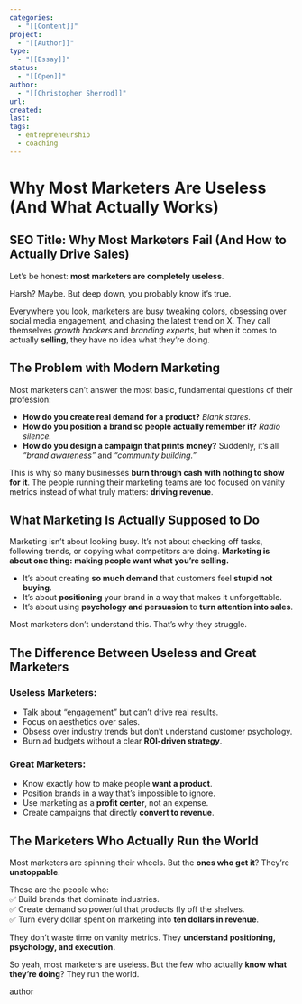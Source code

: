 ```yaml
---
categories:
  - "[[Content]]"
project:
  - "[[Author]]"
type:
  - "[[Essay]]"
status:
  - "[[Open]]"
author:
  - "[[Christopher Sherrod]]"
url: 
created:
last:
tags:
  - entrepreneurship
  - coaching
---
```

# **Why Most Marketers Are Useless (And What Actually Works)**  

## **SEO Title:** Why Most Marketers Fail (And How to Actually Drive Sales)  

Let’s be honest: **most marketers are completely useless**.  

Harsh? Maybe. But deep down, you probably know it’s true.  

Everywhere you look, marketers are busy tweaking colors, obsessing over social media engagement, and chasing the latest trend on X. They call themselves *growth hackers* and *branding experts*, but when it comes to actually **selling**, they have no idea what they’re doing.  

## **The Problem with Modern Marketing**  

Most marketers can’t answer the most basic, fundamental questions of their profession:  

- **How do you create real demand for a product?** *Blank stares.*  
- **How do you position a brand so people actually remember it?** *Radio silence.*  
- **How do you design a campaign that prints money?** Suddenly, it’s all *“brand awareness”* and *“community building.”*  

This is why so many businesses **burn through cash with nothing to show for it**. The people running their marketing teams are too focused on vanity metrics instead of what truly matters: **driving revenue**.  

## **What Marketing Is Actually Supposed to Do**  

Marketing isn’t about looking busy. It’s not about checking off tasks, following trends, or copying what competitors are doing. **Marketing is about one thing: making people want what you’re selling.**  

- It’s about creating **so much demand** that customers feel **stupid not buying**.  
- It’s about **positioning** your brand in a way that makes it unforgettable.  
- It’s about using **psychology and persuasion** to **turn attention into sales**.  

Most marketers don’t understand this. That’s why they struggle.  

## **The Difference Between Useless and Great Marketers**  

### **Useless Marketers:**  
- Talk about “engagement” but can’t drive real results.  
- Focus on aesthetics over sales.  
- Obsess over industry trends but don’t understand customer psychology.  
- Burn ad budgets without a clear **ROI-driven strategy**.  

### **Great Marketers:**  
- Know exactly how to make people **want a product**.  
- Position brands in a way that’s impossible to ignore.  
- Use marketing as a **profit center**, not an expense.  
- Create campaigns that directly **convert to revenue**.  

## **The Marketers Who Actually Run the World**  

Most marketers are spinning their wheels. But the **ones who get it**? They’re **unstoppable**.  

These are the people who:  
✅ Build brands that dominate industries.  
✅ Create demand so powerful that products fly off the shelves.  
✅ Turn every dollar spent on marketing into **ten dollars in revenue**.  

They don’t waste time on vanity metrics. They **understand positioning, psychology, and execution.**  

So yeah, most marketers are useless. But the few who actually **know what they’re doing**? They run the world.  

author
